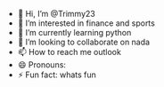 - 👋 Hi, I’m @Trimmy23
- 👀 I’m interested in finance and sports
- 🌱 I’m currently learning python
- 💞️ I’m looking to collaborate on nada
- 📫 How to reach me outlook
- 😄 Pronouns: 
- ⚡ Fun fact: whats fun

<!---
Trimmy23/Trimmy23 is a ✨ special ✨ repository because its `README.md` (this file) appears on your GitHub profile.
You can click the Preview link to take a look at your changes.
--->
